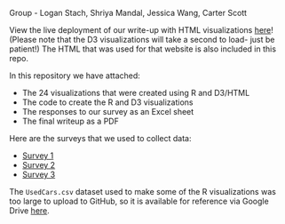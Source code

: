 Group - Logan Stach, Shriya Mandal, Jessica Wang, Carter Scott

View the live deployment of our write-up with HTML visualizations [here](https://final-data-vis.tiiny.site)! (Please note that the D3 visualizations will take a second to load- just be patient!)  The HTML that was used for that website is also included in this repo.


In this repository we have attached:
* The 24 visualizations that were created using R and D3/HTML
* The code to create the R and D3 visualizations
* The responses to our survey as an Excel sheet
* The final writeup as a PDF

Here are the surveys that we used to collect data:
* [Survey 1](https://docs.google.com/forms/d/e/1FAIpQLSeLj7vNVGYHM3ZabBW3G-SjvDWOQeCXbBREpkGSR3CvVqKErA/viewform?fbzx=-7915634690915610099)
* [Survey 2](https://docs.google.com/forms/d/e/1FAIpQLSfEll8lS0SdfEFpTTCbWuC33J-omPhLezifmsThtYEf6DNZuw/viewform)
* [Survey 3](https://docs.google.com/forms/d/e/1FAIpQLSfO5QkBBPycYm6Dmwu_tAgtYOdhyXK-twHnUEEnsidmhM3jCA/viewform?usp=sf_link)


The ``UsedCars.csv`` dataset used to make some of the R visualizations was too large to upload to GitHub, so it is available for reference via Google Drive [here](https://docs.google.com/spreadsheets/d/1lgmtNXZ4v3w6-ThGQLW8KLwvbWbt82da/edit?usp=sharing&ouid=103166337416251255583&rtpof=true&sd=true).
